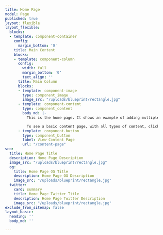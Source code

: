 ```yaml
---
title: Home Page
model: Page
published: true
layout: flexible
layout_flexible:
  blocks:
  - template: component-container
    config:
      margin_bottom: '0'
    title: Main Content
    blocks:
    - template: component-column
      config:
        width: full
        margin_bottom: '0'
        text_align: ''
      title: Main Column
      blocks:
      - template: component-image
        type: component_image
        image_src: "/uploads/blueprint/rectangle.jpg"
      - template: component-content
        type: component_content
        body_md: |-
          This is the home page. It shows an example of adding multiple components to a section within the page.

          To see a basic content page, with all types of content, click the button below.
      - template: component-button
        type: component_button
        label: View Content Page
        url: "/content-page"
seo:
  title: Home Page Title
  description: Home Page Description
  image_src: "/uploads/blueprint/rectangle.jpg"
  og:
    title: Home Page OG Title
    description: Home Page OG Description
    image_src: "/uploads/blueprint/rectangle.jpg"
  twitter:
    card: summary
    title: Home Page Twitter Title
    description: Home Page Twitter Description
    image_src: "/uploads/blueprint/rectangle.jpg"
exclude_from_sitemap: false
layout_basic:
  heading: ''
  body_md: ''

---
```

